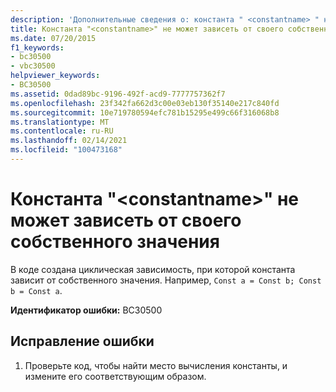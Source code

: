 ```yaml
---
description: 'Дополнительные сведения о: константа " <constantname> " не может зависеть от своего собственного значения'
title: Константа "<constantname>" не может зависеть от своего собственного значения
ms.date: 07/20/2015
f1_keywords:
- bc30500
- vbc30500
helpviewer_keywords:
- BC30500
ms.assetid: 0dad89bc-9196-492f-acd9-7777757362f7
ms.openlocfilehash: 23f342fa662d3c00e03eb130f35140e217c840fd
ms.sourcegitcommit: 10e719780594efc781b15295e499c66f316068b8
ms.translationtype: MT
ms.contentlocale: ru-RU
ms.lasthandoff: 02/14/2021
ms.locfileid: "100473168"
---
```

# <a name="constant-constantname-cannot-depend-on-its-own-value"></a>Константа "\<constantname>" не может зависеть от своего собственного значения

В коде создана циклическая зависимость, при которой константа зависит от собственного значения. Например, `Const a = Const b; Const b = Const a`.  
  
 **Идентификатор ошибки:** BC30500  
  
## <a name="to-correct-this-error"></a>Исправление ошибки  
  
1. Проверьте код, чтобы найти место вычисления константы, и измените его соответствующим образом.
